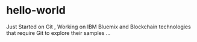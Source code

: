 # hello-world
Just Started on Git , Working on IBM Bluemix and Blockchain technologies that require Git to explore their samples ...

